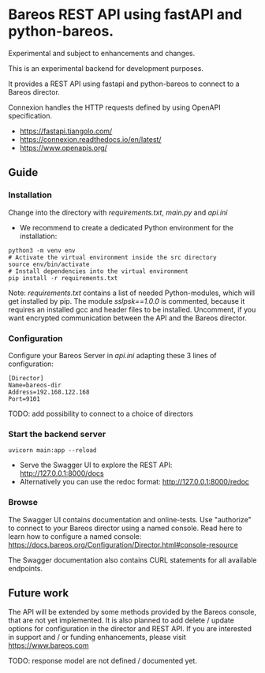 # Bareos REST API using fastAPI and python-bareos.

Experimental and subject to enhancements and changes.

This is an experimental backend for development purposes.

It provides a REST API using fastapi and python-bareos to connect to
a Bareos director. 

Connexion handles the HTTP requests defined by using OpenAPI
specification.

* https://fastapi.tiangolo.com/
* https://connexion.readthedocs.io/en/latest/
* https://www.openapis.org/

## Guide

### Installation

Change into the directory with _requirements.txt_, _main.py_ and _api.ini_
* We recommend to create a dedicated Python environment for the installation:

```
python3 -m venv env
# Activate the virtual environment inside the src directory
source env/bin/activate
# Install dependencies into the virtual environment
pip install -r requirements.txt
```

Note: _requirements.txt_ contains a list of needed Python-modules, which will get installed by pip. The module _sslpsk==1.0.0_ is commented, because it requires an installed gcc and header files to be installed. Uncomment, if you want encrypted communication between the API and the Bareos director.

### Configuration
Configure your Bareos Server in _api.ini_ adapting these 3 lines of configuration:
```
[Director]
Name=bareos-dir
Address=192.168.122.168
Port=9101
```

TODO: add possibility to connect to a choice of directors

### Start the backend server

```
uvicorn main:app --reload
```

* Serve the Swagger UI to explore the REST API: http://127.0.0.1:8000/docs
* Alternatively you can use the redoc format: http://127.0.0.1:8000/redoc


### Browse
The Swagger UI contains documentation and online-tests. Use "authorize" to connect to your Bareos director using a named console. Read here to learn how to configure
a named console: https://docs.bareos.org/Configuration/Director.html#console-resource

The Swagger documentation also contains CURL statements for all available endpoints.

## Future work

The API will be extended by some methods provided by the Bareos console, that are not yet implemented. It is also planned to add delete / update options for configuration in the director and REST API. If you are interested in support and / or funding enhancements, please visit https://www.bareos.com

TODO: response model are not defined / documented yet.

